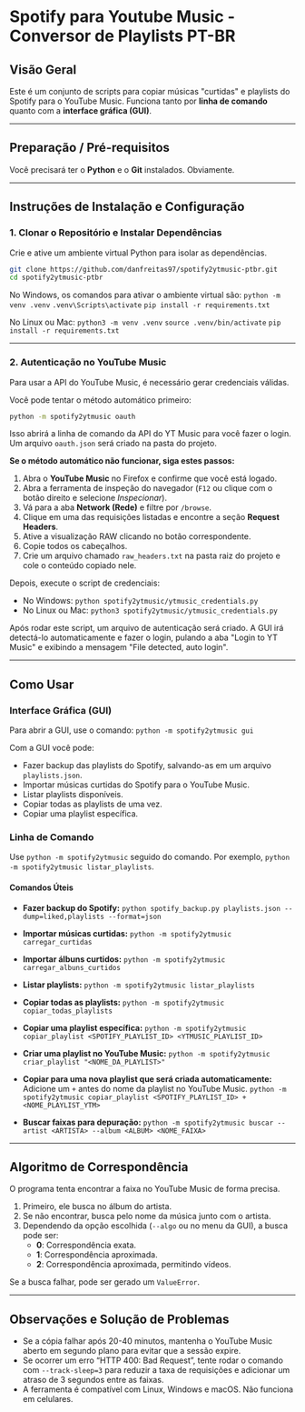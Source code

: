 # Spotify para Youtube Music - Conversor de Playlists PT-BR

## Visão Geral

Este é um conjunto de scripts para copiar músicas "curtidas" e playlists do Spotify para o YouTube Music. Funciona tanto por **linha de comando** quanto com a **interface gráfica (GUI)**.

---

## Preparação / Pré-requisitos

Você precisará ter o **Python** e o **Git** instalados. Obviamente.

---

## Instruções de Instalação e Configuração

### 1\. Clonar o Repositório e Instalar Dependências

Crie e ative um ambiente virtual Python para isolar as dependências.

```bash
git clone https://github.com/danfreitas97/spotify2ytmusic-ptbr.git
cd spotify2ytmusic-ptbr
```

No Windows, os comandos para ativar o ambiente virtual são:
`python -m venv .venv`
`.venv\Scripts\activate`
`pip install -r requirements.txt`

No Linux ou Mac:
`python3 -m venv .venv`
`source .venv/bin/activate`
`pip install -r requirements.txt`

---

### 2\. Autenticação no YouTube Music

Para usar a API do YouTube Music, é necessário gerar credenciais válidas.

Você pode tentar o método automático primeiro:

```bash
python -m spotify2ytmusic oauth
```

Isso abrirá a linha de comando da API do YT Music para você fazer o login. Um arquivo `oauth.json` será criado na pasta do projeto.

**Se o método automático não funcionar, siga estes passos:**

1.  Abra o **YouTube Music** no Firefox e confirme que você está logado.
2.  Abra a ferramenta de inspeção do navegador (`F12` ou clique com o botão direito e selecione _Inspecionar_).
3.  Vá para a aba **Network (Rede)** e filtre por `/browse`.
4.  Clique em uma das requisições listadas e encontre a seção **Request Headers**.
5.  Ative a visualização RAW clicando no botão correspondente.
6.  Copie todos os cabeçalhos.
7.  Crie um arquivo chamado `raw_headers.txt` na pasta raiz do projeto e cole o conteúdo copiado nele.

Depois, execute o script de credenciais:

- No Windows: `python spotify2ytmusic/ytmusic_credentials.py`
- No Linux ou Mac: `python3 spotify2ytmusic/ytmusic_credentials.py`

Após rodar este script, um arquivo de autenticação será criado. A GUI irá detectá-lo automaticamente e fazer o login, pulando a aba "Login to YT Music" e exibindo a mensagem "File detected, auto login".

---

## Como Usar

### Interface Gráfica (GUI)

Para abrir a GUI, use o comando:
`python -m spotify2ytmusic gui`

Com a GUI você pode:

- Fazer backup das playlists do Spotify, salvando-as em um arquivo `playlists.json`.
- Importar músicas curtidas do Spotify para o YouTube Music.
- Listar playlists disponíveis.
- Copiar todas as playlists de uma vez.
- Copiar uma playlist específica.

### Linha de Comando

Use `python -m spotify2ytmusic` seguido do comando. Por exemplo, `python -m spotify2ytmusic listar_playlists`.

#### Comandos Úteis

- **Fazer backup do Spotify:**
  `python spotify_backup.py playlists.json --dump=liked,playlists --format=json`

- **Importar músicas curtidas:**
  `python -m spotify2ytmusic carregar_curtidas`

- **Importar álbuns curtidos:**
  `python -m spotify2ytmusic carregar_albuns_curtidos`

- **Listar playlists:**
  `python -m spotify2ytmusic listar_playlists`

- **Copiar todas as playlists:**
  `python -m spotify2ytmusic copiar_todas_playlists`

- **Copiar uma playlist específica:**
  `python -m spotify2ytmusic copiar_playlist <SPOTIFY_PLAYLIST_ID> <YTMUSIC_PLAYLIST_ID>`

- **Criar uma playlist no YouTube Music:**
  `python -m spotify2ytmusic criar_playlist "<NOME_DA_PLAYLIST>"`

- **Copiar para uma nova playlist que será criada automaticamente:**
  Adicione um `+` antes do nome da playlist no YouTube Music.
  `python -m spotify2ytmusic copiar_playlist <SPOTIFY_PLAYLIST_ID> +<NOME_PLAYLIST_YTM>`

- **Buscar faixas para depuração:**
  `python -m spotify2ytmusic buscar --artist <ARTISTA> --album <ALBUM> <NOME_FAIXA>`

---

## Algoritmo de Correspondência

O programa tenta encontrar a faixa no YouTube Music de forma precisa.

1.  Primeiro, ele busca no álbum do artista.
2.  Se não encontrar, busca pelo nome da música junto com o artista.
3.  Dependendo da opção escolhida (`--algo` ou no menu da GUI), a busca pode ser:
    - **0**: Correspondência exata.
    - **1**: Correspondência aproximada.
    - **2**: Correspondência aproximada, permitindo vídeos.

Se a busca falhar, pode ser gerado um `ValueError`.

---

## Observações e Solução de Problemas

- Se a cópia falhar após 20-40 minutos, mantenha o YouTube Music aberto em segundo plano para evitar que a sessão expire.
- Se ocorrer um erro “HTTP 400: Bad Request”, tente rodar o comando com `--track-sleep=3` para reduzir a taxa de requisições e adicionar um atraso de 3 segundos entre as faixas.
- A ferramenta é compatível com Linux, Windows e macOS. Não funciona em celulares.
